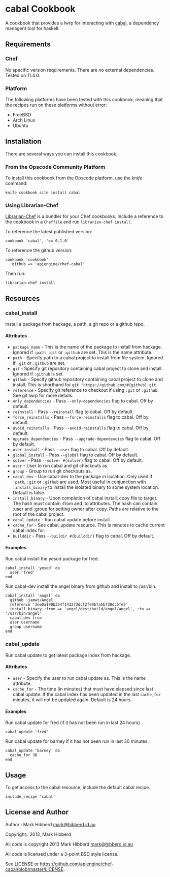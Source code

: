 cabal Cookbook
==============

A cookbook that provides a lwrp for interacting with
[cabal](http://www.haskell.org/haskellwiki/Cabal-Install), a
dependency managent tool for haskell.

Requirements
------------

### Chef

No specific version requirements. There are no external
dependencies. Tested on 11.4.0.

### Platform

The following platforms have been tested with this cookbook, meaning that the
recipes run on these platforms without error:

 * FreeBSD
 * Arch Linux
 * Ubuntu


Installation
------------

There are several ways you can install this cookbook.

### <a name="installation-platform"></a> From the Opscode Community Platform

To install this cookbook from the Opscode platform, use the *knife* command:

    knife cookbook site install cabal

### <a name="installation-librarian"></a> Using Librarian-Chef

[Librarian-Chef](https://github.com/applicationsonline/librarian-chef)
is a bundler for your Chef cookbooks.  Include a reference to the
cookbook in a `Cheffile` and run `librarian-chef install`.

To reference the latest published version:

    cookbook 'cabal', '>= 0.1.0'

To reference the github version:

    cookbook 'cookbook'
      :github => 'apiengine/chef-cabal'

Then run:

    librarian-chef install

Resources
---------


### cabal_install

Install a package from hackage, a path, a git repo or a github repo.

#### Attributes

 * `package_name` - This is the name of the package to install from hackage. Ignored if `:path`, `:git` or `:github` are set. This is the name attribute.
 * `path` - Specify path to a cabal project to install from file system. Ignored if `:git` or `:github` are set.
 * `git` - Specify git repository containing cabal project to clone and install. Ignored if `:github` is set.
 * `github` - Specify github repository containing cabal project to clone and install. This is shorthand for `git "https://github.com/#{github}.git`
 * `reference` - Specify git reference to checkout if using `:git` or `:github`. See git lwrp for more details.
 * `only_dependencies` - Pass `--only-dependencies` flag to cabal. Off by default.
 * `reinstall` - Pass `--reinstall` flag to cabal. Off by default.
 * `force_reinstalls` - Pass `--force-reinstalls` flag to cabal. Off by default.
 * `avoid_reinstalls` - Pass `--avoid-reinstalls` flag to cabal. Off by default.
 * `upgrade_dependencies` - Pass `--upgrade-dependencies` flag to cabal. Off by default.
 * `user_install` - Pass `--user` flag to cabal. Off by default.
 * `global_install` - Pass `--global` flag to cabal. Off by default.
 * `solver` - Pass `--solver #{solver}` flag to cabal. Off by default.
 * `user` - User to run cabal and git checkouts as.
 * `group` - Group to run git checkouts as.
 * `cabal_dev` - Use cabal-dev to the package in isolation. Only used if `:path`, `:git` or `:github` are used. Most useful in conjunction with `:install_binary` to install the isolated binary to some system location. Default is false.
 * `install_binary` - Upon completion of cabal install, copy file to target. The hash must contain :from and :to attributes. The hash can contain :user and :group for setting owner after copy. Paths are relative to the root of the cabal project.
 * `cabal_update` - Run cabal update before install.
 * `cache_for` - See cabal_update resource. This is minutes to cache current cabal index for.
 * `builddir` - Pass `--buildir #{builddir}` flag to cabal. Off by default.

</table>

#### Examples

Run cabal install the yesod package for fred.

    cabal_install 'yesod' do
      user 'fred'
    end


Run cabal-dev install the angel binary from github and install to /usr/bin.

    cabal_install 'angel' do
      github 'jamwt/Angel'
      reference '3ee0a190b354f143273dcf2fe9bfa5b730dc5fe5'
      install_binary :from => 'angel/dest/build/angel/angel', :to => '/usr/bin/angel'
      cabal_dev true
      user username
      group username
    end

### cabal_update

Run cabal update to get latest package index from hackage.

#### Attributes

 * `user` - Specify the user to run cabal update as. This is the name attribute.
 * `cache_for` - The time (in minutes) that must have elapsed since last cabal update. If the cabal index has been updated in the last `cache_for` minutes, it will not be updated again. Default is 24 hours.

#### Examples

Run cabal update for fred (if it has not been run in last 24 hours)

    cabal_update 'fred'


Run cabal update for barney if it has not been run in last 30 minutes.

    cabal_update 'barney' do
      cache_for 30
    end

Usage
-----

To get access to the cabal resource, include the default cabal recipe.

    include_recipe 'cabal'



License and Author
------------------

Author:: Mark Hibberd <mark@hibberd.id.au>

Copyright:: 2013, Mark Hibberd

All code is copyright 2013 Mark Hibberd <mark@hibberd.id.au>

All code is licensed under a 3-point BSD style license.

See LICENSE or https://github.com/apiengine/chef-cabal/blob/master/LICENSE.
